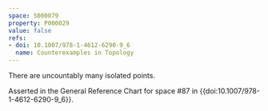 ```yaml
---
space: S000079
property: P000029
value: false
refs:
- doi: 10.1007/978-1-4612-6290-9_6
  name: Counterexamples in Topology
---
```


There are uncountably many isolated points.

Asserted in the General Reference Chart for space #87 in
{{doi:10.1007/978-1-4612-6290-9_6}}.
